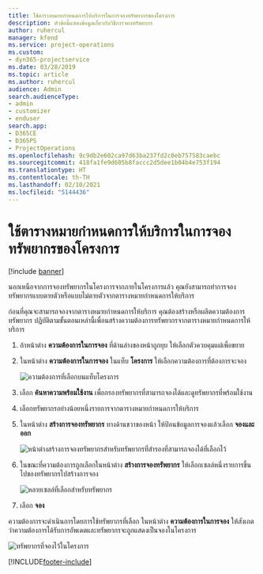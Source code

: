 ```yaml
---
title: ใช้ตารางหมายกำหนดการให้บริการในการจองทรัพยากรของโครงการ
description: หัวข้อนี้แสดงข้อมูลเกี่ยวกับวิธีการจองทรัพยากร
author: ruhercul
manager: kfend
ms.service: project-operations
ms.custom:
- dyn365-projectservice
ms.date: 03/28/2019
ms.topic: article
ms.author: ruhercul
audience: Admin
search.audienceType:
- admin
- customizer
- enduser
search.app:
- D365CE
- D365PS
- ProjectOperations
ms.openlocfilehash: 9c9db2e602ca97d63ba237fd2c0eb757583caebc
ms.sourcegitcommit: 418fa1fe9d605b8faccc2d5dee1b04b4e753f194
ms.translationtype: HT
ms.contentlocale: th-TH
ms.lasthandoff: 02/10/2021
ms.locfileid: "5144436"
---
```

# <a name="use-the-schedule-board-to-book-project-resources"></a>ใช้ตารางหมายกำหนดการให้บริการในการจองทรัพยากรของโครงการ

[!include [banner](../includes/psa-now-project-operations.md)]

นอกเหนือจากการจองทรัพยากรในโครงการจากภายในโครงการแล้ว คุณยังสามารถทำการจองทรัพยากรแบบตายตัวหรือแบบไม่ตายตัวจากตารางหมายกำหนดการให้บริการ

ก่อนที่คุณจะสามารถจองจากตารางหมายกำหนดการให้บริการ คุณต้องสร้างหรือผลิตความต้องการทรัพยากร ปฏิบัติตามขั้นตอนเหล่านี้เพื่อนสร้างความต้องการทรัพยากรจากตารางหมายกำหนดการให้บริการ

1. ถ้าหน้าต่าง **ความต้องการในการจอง** ที่ด้านล่างของหน้าถูกยุบ ให้เลือกตัวควบคุมแผ่เพื่อขยาย
2. ในหน้าต่าง **ความต้องการในการจอง** ในแท็บ **โครงการ** ให้เลือกความต้องการที่ต้องการจะจอง

    ![ความต้องการที่เลือกบนแท็บโครงการ](media/Resource-Management-image73.png)

3. เลือก **ค้นหาความพร้อมใช้งาน** เพื่อกรองทรัพยากรที่สามารถจองได้และดูทรัพยากรที่พร้อมใช้งาน 
4. เลือกทรัพยากรอย่างน้อยหนึ่งรายการจากตารางหมายกำหนดการให้บริการ 
5. ในหน้าต่าง **สร้างการจองทรัพยากร** ทางด้านขวาของหน้า ให้ป้อนข้อมูลการจองแล้วเลือก **จองและออก**

    ![หน้าต่างสร้างการจองทรัพยากรสำหรับทรัพยากรที่สำรองที่สามารถจองได้ที่เลือกไว้](media/Resource-Management-image74.png)

6. ในขณะที่ความต้องการถูกเลือกในหน้าต่าง **สร้างการจองทรัพยากร** ให้เลือกเซลล์หนึ่งรายการขึ้นไปของทรัพยากรไปสร้างการจอง

    ![หลายเซลล์ที่เลือกสำหรับทรัพยากร](media/Resource-Management-image75.png)

7. เลือก **จอง**

ความต้องการจะดำเนินการโดยการใช้ทรัพยากรที่เลือก ในหน้าต่าง **ความต้องการในการจอง** ให้สังเกตว่าความต้องการได้รับการอัพเดตและทรัพยากรจะถูกแสดงเป็นจองในโครงการ

![ทรัพยากรที่จองไว้ในโครงการ](media/Resource-Management-image76.png)


[!INCLUDE[footer-include](../includes/footer-banner.md)]